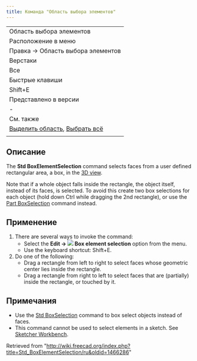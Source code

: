 ```yaml
---
title: Команда "Область выбора элементов"
---
```

|  |
| --- |
| Область выбора элементов |
| Расположение в меню |
| Правка → Область выбора элементов |
| Верстаки |
| Все |
| Быстрые клавиши |
| Shift+E |
| Представлено в версии |
| - |
| См. также |
| [Выделить область](/Std_BoxSelection/ru "Std BoxSelection/ru"), [Выбрать всё](/Std_SelectAll/ru "Std SelectAll/ru") |
|  |

## Описание

The **Std BoxElementSelection** command selects faces from a user defined rectangular area, a box, in the [3D view](/3D_view "3D view").

Note that if a whole object falls inside the rectangle, the object itself, instead of its faces, is selected. To avoid this create two box selections for each object (hold down Ctrl while dragging the 2nd rectangle), or use the [Part BoxSelection](/Part_BoxSelection "Part BoxSelection") command instead.

## Применение

1. There are several ways to invoke the command:
   * Select the **Edit → ![](/images/Std_BoxElementSelection.svg) Box element selection** option from the menu.
   * Use the keyboard shortcut: Shift+E.
2. Do one of the following:
   * Drag a rectangle from left to right to select faces whose geometric center lies inside the rectangle.
   * Drag a rectangle from right to left to select faces that are (partially) inside the rectangle, or touched by it.

## Примечания

* Use the [Std BoxSelection](/Std_BoxSelection "Std BoxSelection") command to box select objects instead of faces.
* This command cannot be used to select elements in a sketch. See [Sketcher Workbench](/Sketcher_Workbench#Selection_methods "Sketcher Workbench").

Retrieved from "<http://wiki.freecad.org/index.php?title=Std_BoxElementSelection/ru&oldid=1466286>"